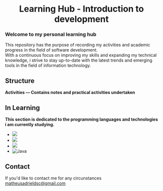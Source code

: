 
# <center> Learning Hub - Introduction to development </center>
### Welcome to my personal learning hub </br>
This repository has the purpose of recording my activities and academic progress in the field of software development. </br>
With a continuous focus on improving my skills and expanding my technical knowledge, i strive to stay up-to-date with the latest trends and emerging tools in the field of information technology.

## Structure
**Activities  —  Contains notes and practical activities undertaken**

## In Learning
**This section is dedicated to the programming languages and technologies i am currently studying.**

* <img src="https://img.shields.io/badge/HTML5-E34F26?style=for-the-badge&logo=html5&logoColor=white" />
* <img src="https://img.shields.io/badge/CSS3-1572B6?style=for-the-badge&logo=css3&logoColor=white" />
* <img src="https://img.shields.io/badge/JavaScript-323330?style=for-the-badge&logo=javascript&logoColor=F7DF1E" />
* ![Java](https://img.shields.io/badge/java-%23ED8B00.svg?style=for-the-badge&logo=openjdk&logoColor=white)

## Contact
If you'd like to contact me for any circunstances [matheusadrieldsc@gmail.com](mailto:matheusadrieldsc@gmail.com)
